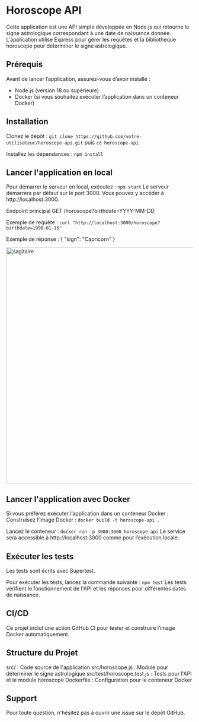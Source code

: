 # Horoscope API
Cette application est une API simple développée en Node.js qui retourne le signe astrologique correspondant à une date de naissance donnée. L'application utilise Express pour gérer les requêtes et la bibliothèque horoscope pour déterminer le signe astrologique.

## Prérequis
Avant de lancer l’application, assurez-vous d’avoir installé :

- Node.js (version 18 ou supérieure)
- Docker (si vous souhaitez exécuter l’application dans un conteneur Docker)

## Installation
Clonez le dépôt :
```git clone https://github.com/votre-utilisateur/horoscope-api.git``` puis
```cd horoscope-api```

Installez les dépendances :
```npm install```

## Lancer l'application en local
Pour démarrer le serveur en local, exécutez :
```npm start```
Le serveur démarrera par défaut sur le port 3000. Vous pouvez y accéder à http://localhost:3000.

Endpoint principal
GET /horoscope?birthdate=YYYY-MM-DD

Exemple de requête :
```curl "http://localhost:3000/horoscope?birthdate=1990-01-15"```

Exemple de réponse :
{
  "sign": "Capricorn"
}

<img width="635" alt="sagitaire" src="https://github.com/user-attachments/assets/7f7d1a1d-4436-4194-a3d1-f9fa65c48bfe">

## Lancer l'application avec Docker
Si vous préférez exécuter l’application dans un conteneur Docker :
Construisez l’image Docker :
```docker build -t horoscope-api .```

Lancez le conteneur :
```docker run -p 3000:3000 horoscope-api```
Le service sera accessible à http://localhost:3000 comme pour l’exécution locale.

## Exécuter les tests
Les tests sont écrits avec Supertest.

Pour exécuter les tests, lancez la commande suivante :
```npm test```
Les tests vérifient le fonctionnement de l'API et les réponses pour différentes dates de naissance.

## CI/CD
Ce projet inclut une action GitHub CI pour tester et construire l’image Docker automatiquement.

## Structure du Projet
src/ : Code source de l'application
src/horoscope.js : Module pour déterminer le signe astrologique
src/test/horoscope.test.js : Tests pour l'API et le module horoscope
Dockerfile : Configuration pour le conteneur Docker

## Support
Pour toute question, n'hésitez pas à ouvrir une issue sur le dépôt GitHub.
